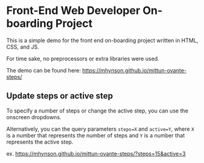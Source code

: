 # Front-End Web Developer On-boarding Project

This is a simple demo for the front end on-boarding project written in HTML, CSS, and JS.

For time sake, no preprocessors or extra libraries were used.

The demo can be found here: https://mhynson.github.io/mittun-ovante-steps/

## Update steps or active step

To specify a number of steps or change the active step, you can use the onscreen dropdowns. 

Alternatively, you can the query parameters `steps=X` and `active=Y`, where `X` is a number that represents the number of steps and `Y` is a number that represents the active step.

ex. https://mhynson.github.io/mittun-ovante-steps/?steps=15&active=3

